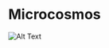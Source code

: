 # Microcosmos
![Alt Text](https://github.com/angrihorse/Blobs/blob/master/bandicam-2020-05-03-18-38-41-092.gif)
